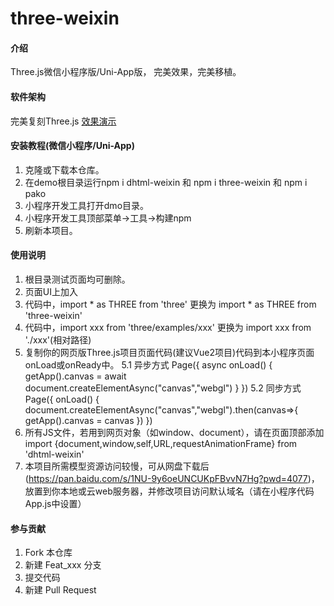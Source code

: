 # three-weixin

#### 介绍
Three.js微信小程序版/Uni-App版，
完美效果，完美移植。


#### 软件架构
完美复刻Three.js
[效果演示](https://www.bilibili.com/video/BV1Qe4y1Z7x2?share_source=copy_web&vd_source=7c04e28e67346c8e44c9b04db22d7631)


#### 安装教程(微信小程序/Uni-App)

1.  克隆或下载本仓库。
2.  在demo根目录运行npm i dhtml-weixin 和 npm i three-weixin 和 npm i pako
3.  小程序开发工具打开dmo目录。
4.  小程序开发工具顶部菜单->工具->构建npm
5.  刷新本项目。

#### 使用说明

1.  根目录测试页面均可删除。
2.  页面UI上加入 <canvas id="canvas_webgl" type="webgl"/>
3.  代码中，import * as THREE from 'three' 更换为 import * as THREE from 'three-weixin'
4.  代码中，import xxx from 'three/examples/xxx' 更换为 import xxx from './xxx'(相对路径)
5.  复制你的网页版Three.js项目页面代码(建议Vue2项目)代码到本小程序页面onLoad或onReady中。
    5.1 异步方式
    Page({
        async onLoad() {
          getApp().canvas = await document.createElementAsync("canvas","webgl")
        }
    })
    5.2 同步方式
    Page({
        onLoad() {
          document.createElementAsync("canvas","webgl").then(canvas=>{
            getApp().canvas = canvas
        })
    })
6.  所有JS文件，若用到网页对象（如window、document），请在页面顶部添加 import {document,window,self,URL,requestAnimationFrame} from 'dhtml-weixin'
7.  本项目所需模型资源访问较慢，可从网盘下载后(https://pan.baidu.com/s/1NU-9y6oeUNCUKpFBvvN7Hg?pwd=4077)，放置到你本地或云web服务器，并修改项目访问默认域名（请在小程序代码App.js中设置）

#### 参与贡献

1.  Fork 本仓库
2.  新建 Feat_xxx 分支
3.  提交代码
4.  新建 Pull Request
